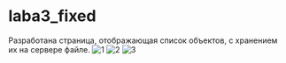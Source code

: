 # laba3_fixed
Разработана страница, отображающая список объектов, с хранением их на сервере файле. ![1](https://github.com/HellishLovelace/laba3_fixed/assets/125872716/87d8ad1c-2d04-4ed8-bcee-cce8bbeaa27a)
![2](https://github.com/HellishLovelace/laba3_fixed/assets/125872716/1f41fc7e-1fc8-4ab3-b7c1-38202838a549)
![3](https://github.com/HellishLovelace/laba3_fixed/assets/125872716/0fbc1281-5f03-4d31-a68e-e4fb16d01c4d)
